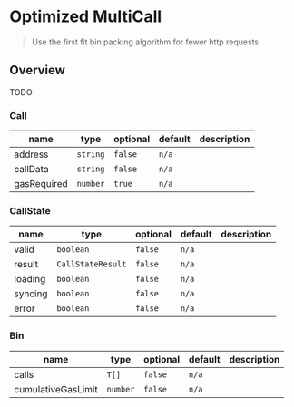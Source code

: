 # Optimized MultiCall

> Use the first fit bin packing algorithm for fewer http requests

## Overview

TODO

### Call

| name | type | optional | default | description |
| - | - | - | - | - |
| address | `string` | `false` | `n/a` |  |
| callData | `string` | `false` | `n/a` |  |
| gasRequired | `number` | `true` | `n/a` |  |

### CallState

| name | type | optional | default | description |
| - | - | - | - | - |
| valid | `boolean` | `false` | `n/a` |  |
| result | `CallStateResult` | `false` | `n/a` |  |
| loading | `boolean` | `false` | `n/a` |  |
| syncing | `boolean` | `false` | `n/a` |  |
| error | `boolean` | `false` | `n/a` |  |

### Bin<T>

| name | type | optional | default | description |
| - | - | - | - | - |
| calls | `T[]` | `false` | `n/a` |  |
| cumulativeGasLimit | `number` | `false` | `n/a` |  |

